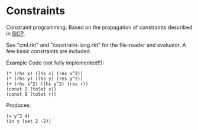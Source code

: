Constraints
===========

Constraint programming. Based on the propagation of constraints described in [SICP](http://mitpress.mit.edu/sicp/full-text/book/book-Z-H-22.html#%_sec_3.3.5).

See "cml.rkt" and "constraint-lang.rkt" for the file-reader and evaluator.
A few basic constraints are included.

Example Code (not fully implemented!!):

    (* (rhs x) (lhs x) (res x^2))
    (* (rhs y) (lhs y) (res y^2))
    (+ (rhs x^2) (lhs y^2) (res r))
    (const 2 (toSet x))
    (const 8 (toSet r))

Produces:

    (= y^2 4)
    (in y (set 2 -2))
